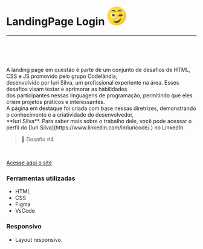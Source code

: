 <h1>LandingPage Login <img src="https://github.com/JoaoVinii1/Landing-Page-Desafio4-Codel-ndia/blob/main/CSS/image/piscadela.png" width="50px"</img> </h1>

<hr>

<div>
<img src="" width="700px" />
</div>

<br>
<br>
<br>
A landing page em questão é parte de um conjunto de desafios de HTML, CSS e JS promovido pelo grupo Codelândia,<br>
desenvolvido por Iuri Silva, um profissional experiente na área. Esses desafios visam testar e aprimorar as habilidades<br>
dos participantes nessas linguagens de programação, permitindo que eles criem projetos práticos e interessantes.<br>
A página em destaque foi criada com base nessas diretrizes, demonstrando o conhecimento e a criatividade do desenvolvedor, 
<br> **Iuri Silva**. Para saber mais sobre o trabalho dele, você pode acessar o perfil do [Iuri Silva](https://www.linkedin.com/in/iuricode/.) no LinkedIn. 


> 🎯 Desafio #4

<br>

[Acesse aqui o site](https://joaovinii1.github.io/Sneakers-Store/)

### Ferramentas utilizadas

- HTML
- CSS
- Figma
- VsCode

### Responsivo 

- Layout responsivo.
